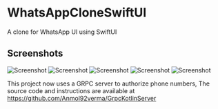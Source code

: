 # WhatsAppCloneSwiftUI

A clone for WhatsApp UI using SwiftUI 

## Screenshots

![Screenshot](art/IMG_0459.PNG)
![Screenshot](art/IMG_0460.PNG)
![Screenshot](art/IMG_0461.PNG)
![Screenshot](art/IMG_0462.PNG)
![Screenshot](art/IMG_0463.PNG)


This project now uses a GRPC server to authorize phone numbers, The source code and instructions are available at https://github.com/Anmol92verma/GrpcKotlinServer



